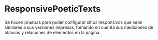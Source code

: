 ResponsivePoeticTexts
=====================

Se hacen pruebas para poder configurar sitios responsivos que sean similares a sus versiones impresas, tomando en cuenta sus mediciones de blancos y relaciones de elementos en la página.
